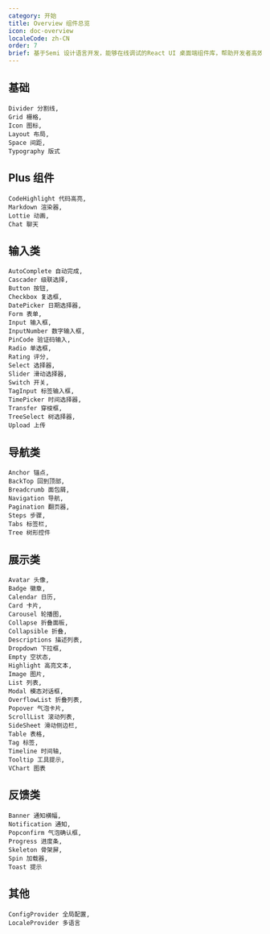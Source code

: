 ```yaml
---
category: 开始
title: Overview 组件总览
icon: doc-overview
localeCode: zh-CN
order: 7
brief: 基于Semi 设计语言开发，能够在线调试的React UI 桌面端组件库，帮助开发者高效构建应用
---
```


## 基础

```overview
Divider 分割线,
Grid 栅格,
Icon 图标,
Layout 布局,
Space 间距,
Typography 版式
```

## Plus 组件

```overview
CodeHighlight 代码高亮,
Markdown 渲染器,
Lottie 动画,
Chat 聊天
```

## 输入类

```overview
AutoComplete 自动完成,
Cascader 级联选择,
Button 按钮,
Checkbox 复选框,
DatePicker 日期选择器,
Form 表单,
Input 输入框,
InputNumber 数字输入框,
PinCode 验证码输入,
Radio 单选框,
Rating 评分,
Select 选择器,
Slider 滑动选择器,
Switch 开关,
TagInput 标签输入框,
TimePicker 时间选择器,
Transfer 穿梭框,
TreeSelect 树选择器,
Upload 上传
```

## 导航类

```overview
Anchor 锚点,
BackTop 回到顶部,
Breadcrumb 面包屑,
Navigation 导航,
Pagination 翻页器,
Steps 步骤,
Tabs 标签栏,
Tree 树形控件
```

## 展示类

```overview
Avatar 头像,
Badge 徽章,
Calendar 日历,
Card 卡片,
Carousel 轮播图,
Collapse 折叠面板,
Collapsible 折叠,
Descriptions 描述列表,
Dropdown 下拉框,
Empty 空状态,
Highlight 高亮文本,
Image 图片,
List 列表,
Modal 模态对话框,
OverflowList 折叠列表,
Popover 气泡卡片,
ScrollList 滚动列表,
SideSheet 滑动侧边栏,
Table 表格,
Tag 标签,
Timeline 时间轴,
Tooltip 工具提示,
VChart 图表
```

## 反馈类

```overview
Banner 通知横幅,
Notification 通知,
Popconfirm 气泡确认框,
Progress 进度条,
Skeleton 骨架屏,
Spin 加载器,
Toast 提示
```

## 其他

```overview
ConfigProvider 全局配置,
LocaleProvider 多语言
```
